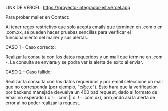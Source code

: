 LINK DE VERCEL: https://proyecto-integrador-eit.vercel.app

Para probar mailer en Contact:

Al tener regex restrictivo que solo acepta emails que terminen en .com o en .com.xx, se pueden hacer pruebas sencillas para verificar el funcionamiento del mailer y sus alertas.

CASO 1 - Caso correcto:

Realizar la consulta con los datos requeridos y un mail que termine en .com -. La consulta se enviara y se podra ver la alerta de exito al enviar.

CASO 2 - Caso fallido:

Realizar la consulta con los datos requeridos y por email seleccione un mail que no corresponda (por ejemplo, "c@c.c"). Esto hara que la verificacion por backend manejada devuelva un 400 bad request, dado al formato de email no esperado (.c != .com || c. != .com.xx), arrojando asi la alerta de error al no poder realizar la request.
